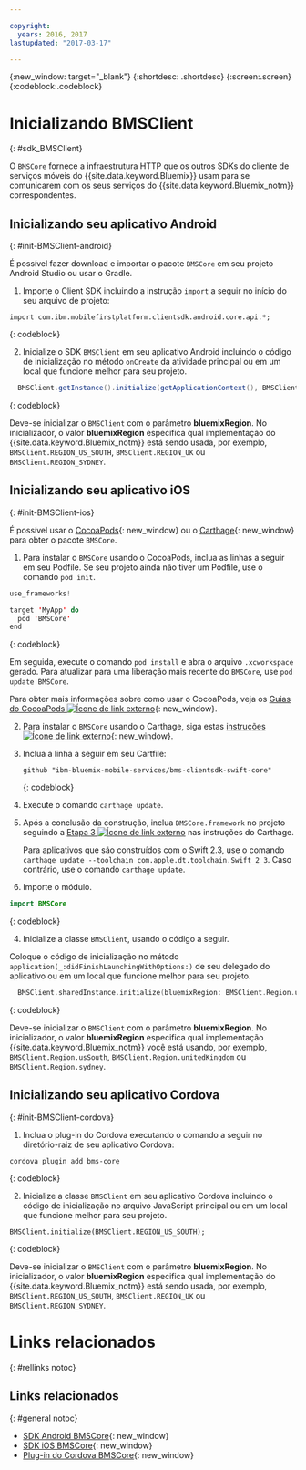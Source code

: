 ```yaml
---

copyright:
  years: 2016, 2017
lastupdated: "2017-03-17"

---
```

{:new_window: target="_blank"}
{:shortdesc: .shortdesc}
{:screen:.screen}
{:codeblock:.codeblock}

# Inicializando BMSClient
{: #sdk_BMSClient}

O `BMSCore` fornece a infraestrutura HTTP que os outros SDKs do cliente de serviços móveis do {{site.data.keyword.Bluemix}} usam para se comunicarem com os seus serviços do {{site.data.keyword.Bluemix_notm}} correspondentes.


## Inicializando seu aplicativo Android
{: #init-BMSClient-android}

É possível fazer download e importar o
pacote `BMSCore` em seu projeto Android Studio ou usar o Gradle.

1. Importe o Client SDK incluindo a instrução `import` a seguir no início do seu arquivo de projeto:

  ```
  import com.ibm.mobilefirstplatform.clientsdk.android.core.api.*;
  ```
  {: codeblock}

2. Inicialize o SDK `BMSClient` em seu aplicativo Android incluindo o código de
inicialização no método `onCreate` da atividade principal ou em um local que funcione melhor
para seu projeto.

  ```Java
	BMSClient.getInstance().initialize(getApplicationContext(), BMSClient.REGION_US_SOUTH); // Make sure that you point to your region
  ```
  {: codeblock}

  Deve-se inicializar o `BMSClient` com o parâmetro **bluemixRegion**. No inicializador, o valor **bluemixRegion** especifica qual implementação do {{site.data.keyword.Bluemix_notm}} está sendo usada, por exemplo, `BMSClient.REGION_US_SOUTH`, `BMSClient.REGION_UK` ou `BMSClient.REGION_SYDNEY`.


## Inicializando seu aplicativo iOS
{: #init-BMSClient-ios}

É possível usar o [CocoaPods](https://cocoapods.org){: new_window} ou o [Carthage](https://github.com/Carthage/Carthage){: new_window} para obter o pacote `BMSCore`.

1. Para instalar o `BMSCore` usando o
CocoaPods, inclua as linhas a seguir em seu Podfile. Se seu projeto
ainda não tiver um Podfile, use o comando `pod init`.

  ```Swift
  use_frameworks!

  target 'MyApp' do
    pod 'BMSCore'
  end
  ```
  {: codeblock}

  Em seguida, execute o comando `pod install`
e abra o arquivo `.xcworkspace` gerado. Para
atualizar para uma liberação mais recente do
`BMSCore`, use `pod update BMSCore`.

  Para obter mais informações sobre como usar o CocoaPods, veja os [Guias do CocoaPods ![Ícone de link externo](../icons/launch-glyph.svg "Ícone de link externo")](https://guides.cocoapods.org/using/index.html){: new_window}.

2. Para instalar o `BMSCore` usando o Carthage, siga estas [instruções ![Ícone de link externo](../icons/launch-glyph.svg "Ícone de link externo")](https://github.com/Carthage/Carthage#getting-started){: new_window}.

  1. Inclua a linha a seguir em seu Cartfile:

      ```
      github "ibm-bluemix-mobile-services/bms-clientsdk-swift-core"
      ```
      {: codeblock}

  2. Execute o comando `carthage update`.

  3. Após a conclusão da construção, inclua `BMSCore.framework` no projeto seguindo a [Etapa 3 ![Ícone de link externo](../icons/launch-glyph.svg "Ícone de link externo")](https://github.com/Carthage/Carthage#getting-started) nas instruções do Carthage.

      Para aplicativos que são construídos com o Swift 2.3, use o comando `carthage update --toolchain com.apple.dt.toolchain.Swift_2_3`. Caso contrário, use o comando `carthage update`.

3. Importe o módulo.

  ```Swift
  import BMSCore
  ```
  {: codeblock}

4. Inicialize a classe `BMSClient`, usando o código a seguir.

  Coloque o código de inicialização no método `application(_:didFinishLaunchingWithOptions:)` de seu delegado do aplicativo ou em um local que funcione melhor para seu projeto.

  ```Swift
    BMSClient.sharedInstance.initialize(bluemixRegion: BMSClient.Region.usSouth) // Make sure that you point to your region
  ```
  {: codeblock}

  Deve-se inicializar o `BMSClient` com o
parâmetro **bluemixRegion**. No inicializador, o valor **bluemixRegion** especifica qual implementação {{site.data.keyword.Bluemix_notm}} você está usando, por exemplo, `BMSClient.Region.usSouth`,
`BMSClient.Region.unitedKingdom` ou `BMSClient.Region.sydney`.


## Inicializando seu aplicativo Cordova
{: #init-BMSClient-cordova}

1. Inclua o plug-in do Cordova executando o comando a seguir no diretório-raiz de seu aplicativo Cordova:

  ```
  cordova plugin add bms-core
  ```
  {: codeblock}

2. Inicialize a classe `BMSClient` em seu aplicativo Cordova incluindo o código de inicialização no arquivo JavaScript principal ou em um local que funcione melhor para seu projeto.

  ```
  BMSClient.initialize(BMSClient.REGION_US_SOUTH);
  ```
  {: codeblock}
	
  Deve-se inicializar o `BMSClient` com o
parâmetro **bluemixRegion**. No inicializador, o valor **bluemixRegion** especifica qual implementação do {{site.data.keyword.Bluemix_notm}} está sendo usada, por exemplo, `BMSClient.REGION_US_SOUTH`, `BMSClient.REGION_UK` ou `BMSClient.REGION_SYDNEY`.


# Links relacionados
{: #rellinks notoc}

## Links relacionados
{: #general notoc}

* [SDK Android BMSCore](https://github.com/ibm-bluemix-mobile-services/bms-clientsdk-android-core){: new_window}
* [SDK iOS BMSCore](https://github.com/ibm-bluemix-mobile-services/bms-clientsdk-swift-core){: new_window}
* [Plug-in do Cordova BMSCore](https://github.com/ibm-bluemix-mobile-services/bms-clientsdk-cordova-plugin-core){: new_window}
